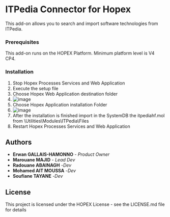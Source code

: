# ITPedia Connector for Hopex
This add-on allows you to search and import software technologies from ITPedia.

### Prerequisites
This add-on runs on the HOPEX Platform. Minimum platform level is V4 CP4.

### Installation
1. Stop Hopex Processes Services and Web Application
2. Execute the setup file
3. Choose Hopex Web Application destination folder 
4. ![image](https://user-images.githubusercontent.com/61796830/143587470-b558f5ae-e59e-4a44-9af2-54ce66e675b3.png)
5. Choose Hopex Application installation Folder  
6. ![image](https://user-images.githubusercontent.com/61796830/143611209-dfa17a79-9197-410c-9cd6-6e471c9ebcae.png)
7. After the installation is finished import in the SystemDB the itpediahf.mol from <Hopex Application installation>\Utilities\Modules\ITPedia\Files
8. Restart Hopex Processes Services and Web Application 

## Authors
* **Erwan GALLAIS-HAMONNO** - *Product Owner*
* **Marouane MAJID** - *Lead Dev* 
* **Radouane ABAINAGH** -*Dev*
* **Mohamed AIT MOUSSA** -*Dev*
* **Soufiane TAYANE** -*Dev*
  
  
## License
This project is licensed under the HOPEX License - see the LICENSE.md file for details
